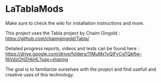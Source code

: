 # LaTablaMods

Make sure to check the wiki for installation instructions and more.

This project uses the Tabla project by Chaim Gingold : 
https://github.com/chaimgingold/Tabla/

Detailed progress reports, videos and tests can be found here : 
https://drive.google.com/drive/folders/11MuMx1yQIFyCgTQkftw-NiVdzOHZHkHL?usp=sharing

The goal is to familiarize ourselves with the project and find usefull and creative uses of this technology.
